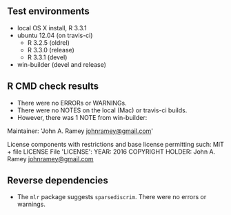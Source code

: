 ## Test environments
* local OS X install, R 3.3.1
* ubuntu 12.04 (on travis-ci)
  * R 3.2.5 (oldrel)
  * R 3.3.0 (release)
  * R 3.3.1 (devel)
* win-builder (devel and release)

## R CMD check results
* There were no ERRORs or WARNINGs.
* There were no NOTES on the local (Mac) or travis-ci builds.
* However, there was 1 NOTE from win-builder:

Maintainer: 'John A. Ramey <johnramey@gmail.com>'

License components with restrictions and base license permitting such:
MIT + file LICENSE
File 'LICENSE':
YEAR: 2016
  COPYRIGHT HOLDER: John A. Ramey <johnramey@gmail.com>

## Reverse dependencies

* The `mlr` package suggests `sparsediscrim`. There were no errors or warnings.
